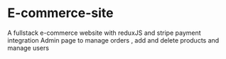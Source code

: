 # E-commerce-site

A fullstack e-commerce website with reduxJS and stripe payment integration 
Admin page to manage orders , add and delete products and manage users 
